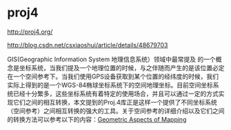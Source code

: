# proj4

http://proj4.org/

http://blog.csdn.net/csxiaoshui/article/details/48679703

 GIS(Geographic Information System 地理信息系统）领域中最常提及 的一个概念是坐标系统，当我们提及一个地理位置的时候，与之伴随而产生的是该位置必定在一个空间参考下。当我们使用GPS设备获取到某个位置的经纬度的时候，我们实际上得到的是一个WGS-84椭球坐标系统下的空间地理坐标。目前空间坐标系统已经十分繁多，这些坐标系统有着特定的使用场合，并且可以通过一定的方式实现它们之间的相互转换，本文提到的Proj.4库正是这样一个提供了不同坐标系统（空间参考）之间相互转换的强大的工具。关于空间参考的详细介绍以及它们之间的转换方法可以参考以下的内容：[Geometric Aspects of Mappin](http://kartoweb.itc.nl/geometrics/index.html)g